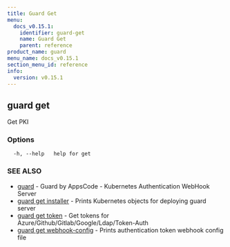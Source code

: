 ```yaml
---
title: Guard Get
menu:
  docs_v0.15.1:
    identifier: guard-get
    name: Guard Get
    parent: reference
product_name: guard
menu_name: docs_v0.15.1
section_menu_id: reference
info:
  version: v0.15.1
---
```


## guard get

Get PKI

### Options

```
  -h, --help   help for get
```

### SEE ALSO

* [guard](/docs/v0.15.1/reference/guard)	 - Guard by AppsCode - Kubernetes Authentication WebHook Server
* [guard get installer](/docs/v0.15.1/reference/guard_get_installer)	 - Prints Kubernetes objects for deploying guard server
* [guard get token](/docs/v0.15.1/reference/guard_get_token)	 - Get tokens for Azure/Github/Gitlab/Google/Ldap/Token-Auth
* [guard get webhook-config](/docs/v0.15.1/reference/guard_get_webhook-config)	 - Prints authentication token webhook config file

